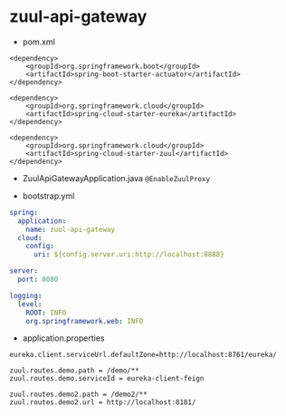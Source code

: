 # zuul-api-gateway

* pom.xml

``` maven
<dependency>
    <groupId>org.springframework.boot</groupId>
    <artifactId>spring-boot-starter-actuator</artifactId>
</dependency>

<dependency>
    <groupId>org.springframework.cloud</groupId>
    <artifactId>spring-cloud-starter-eureka</artifactId>
</dependency>

<dependency>
    <groupId>org.springframework.cloud</groupId>
    <artifactId>spring-cloud-starter-zuul</artifactId>
</dependency>
```

* ZuulApiGatewayApplication.java
`@EnableZuulProxy`

* bootstrap.yml

``` yml
spring:
  application:
    name: zuul-api-gateway
  cloud:
    config:
      uri: ${config.server.uri:http://localhost:8888}

server:
  port: 8080

logging:
  level:
    ROOT: INFO
    org.springframework.web: INFO
```

* application.properties

``` properties
eureka.client.serviceUrl.defaultZone=http://localhost:8761/eureka/

zuul.routes.demo.path = /demo/**
zuul.routes.demo.serviceId = eureka-client-feign

zuul.routes.demo2.path = /demo2/**
zuul.routes.demo2.url = http://localhost:8181/
``` 